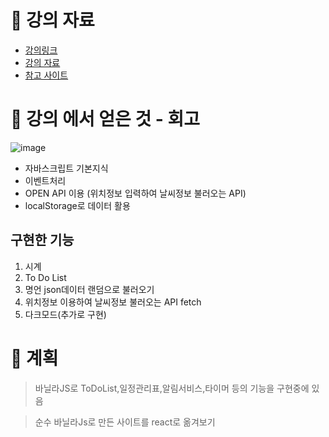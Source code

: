 # 🍔 강의 자료

- [강의링크](https://nomadcoders.co/javascript-for-beginners)
- [강의 자료](https://github.com/nomadcoders/javascript-for-beginners)
- [참고 사이트](https://openweathermap.org/)

# 🍔 강의 에서 얻은 것 - 회고

![image](https://user-images.githubusercontent.com/76837780/185570912-7159f9a5-fa2e-4dee-9077-40f0561044a7.png)

- 자바스크립트 기본지식
- 이벤트처리
- OPEN API 이용 (위치정보 입력하여 날씨정보 불러오는 API)
- localStorage로 데이터 활용
  
## 구현한 기능

1. 시계
2. To Do List
3. 명언 json데이터 랜덤으로 불러오기
4. 위치정보 이용하여 날씨정보 불러오는 API fetch
5. 다크모드(추가로 구현)

# 🍔 계획

> 바닐라JS로 ToDoList,일정관리표,알림서비스,타이머 등의 기능을 구현중에 있음

> 순수 바닐라Js로 만든 사이트를 react로 옮겨보기
